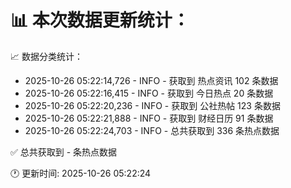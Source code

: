📊 本次数据更新统计：
==========================

📈 数据分类统计：
- 2025-10-26 05:22:14,726 - INFO - 获取到 热点资讯 102 条数据
- 2025-10-26 05:22:16,415 - INFO - 获取到 今日热点 20 条数据
- 2025-10-26 05:22:20,236 - INFO - 获取到 公社热帖 123 条数据
- 2025-10-26 05:22:21,888 - INFO - 获取到 财经日历 91 条数据
- 2025-10-26 05:22:24,703 - INFO - 总共获取到 336 条热点数据

✅ 总共获取到 - 条热点数据

🕐 更新时间: 2025-10-26 05:22:24
